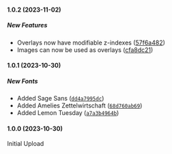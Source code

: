 #### 1.0.2 (2023-11-02)

##### New Features

- Overlays now have modifiable z-indexes ([57f6a482](https://github.com/eddiedover/notecrafter/commit/57f6a4821b1009dc2158743dd1130d451d0e6148))
- Images can now be used as overlays ([cfa8dc21](https://github.com/eddiedover/notecrafter/commit/cfa8dc2123cc9e75968320fed6d1280a7c6a56d8))

#### 1.0.1 (2023-10-30)

##### New Fonts

- Added Sage Sans \([`dd4a7995dc`](https://github.com/eddiedover/notecrafter/commit/dd4a7995dc))
- Added Amelies Zettelwirtschaft \([`68d760ab69`](https://github.com/eddiedover/notecrafter/commit/68d760ab69))
- Added Lemon Tuesday \([`a7a3b4964b`](https://github.com/eddiedover/notecrafter/commit/a7a3b4964b))

#### 1.0.0 (2023-10-30)

Initial Upload
